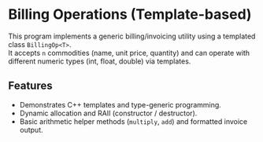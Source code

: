 # Billing Operations (Template-based)

This program implements a generic billing/invoicing utility using a templated class `BillingOp<T>`.  
It accepts `n` commodities (name, unit price, quantity) and can operate with different numeric types (int, float, double) via templates.

## Features
- Demonstrates C++ templates and type-generic programming.
- Dynamic allocation and RAII (constructor / destructor).
- Basic arithmetic helper methods (`multiply`, `add`) and formatted invoice output.


